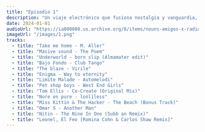 ```yaml
---
title: "Episodio 1"
description: "Un viaje electrónico que fusiona nostalgia y vanguardia, este set teje melancolía y energía con beats que van del synthpop ochentero (Pet Shop Boys) al house de detroit (Omar S), pasando por climas místicos (Enigma), tango moderno (Bajo Fondo) y pulsaciones frías (Automelodi). Perfecto para danzar entre sombras y luces, con remixes audaces (Subb-an, Romina Cohn) y un hilo emocional que conecta raves ancestrales con futurismo íntimo."
date: 2024-01-01
audioUrl: "https://ia800808.us.archive.org/8/items/nouns-amigos-x-radio-volketa-interestelar-episodio-1/%E2%8C%90%E2%97%A8-%E2%97%A8%20Nouns%20Amigos%20x%20Radio%20Volketa%20Interestelar%20%E2%8C%90%E2%97%A8-%E2%97%A8%20%7C%20Episodio%201.mp3"
imageUrl: "/images/1.png"
tracks:
  - title: "Take me home - M. Aller"
  - title: "Masive sound - The Poem"
  - title: "Underworld - born slip (Almamater edit)"
  - title: "Bajo Fondo - Club Tango"
  - title: "The blaze - Virile"
  - title: "Enigma - Way to eternity"
  - title: "Limite Malade · Automelodi"
  - title: "Pet shop boys - West End Girls"
  - title: "Tom Ellis - Co-Create (Original Mix)"
  - title: "Nore en pure - lonliless"
  - title: "Miss Kittin & The Hacker - The Beach (Bonus Track)"
  - title: "Omar S - Another Man"
  - title: "Nitin - The Nine In One (Subb an Remix)"
  - title: "Leonel, El Feo [Romina Cohn & Carlos Shaw Remix]"
---
```

